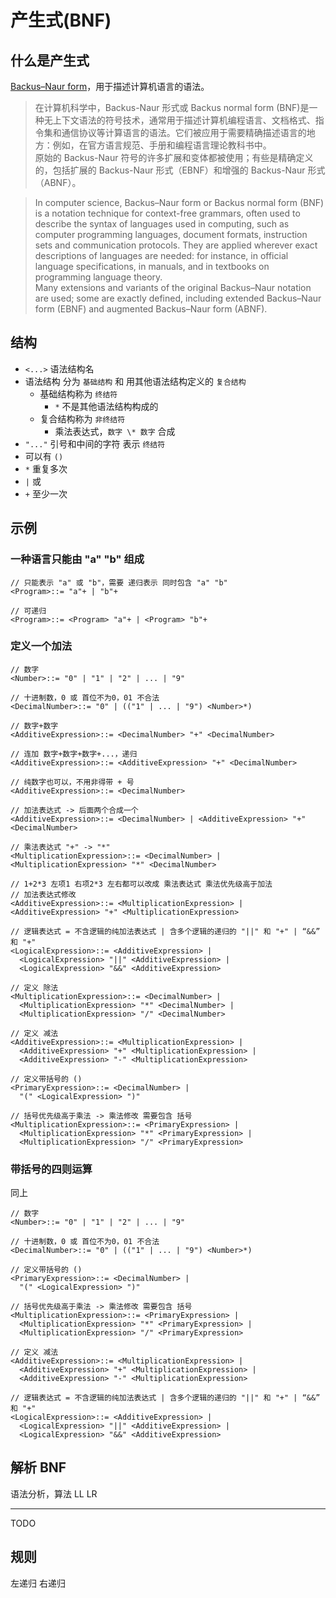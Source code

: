 # 产生式(BNF)

## 什么是产生式

[Backus–Naur form](https://en.wikipedia.org/wiki/Backus%E2%80%93Naur_form)，用于描述计算机语言的语法。

> 在计算机科学中，Backus-Naur 形式或 Backus normal form (BNF)是一种无上下文语法的符号技术，通常用于描述计算机编程语言、文档格式、指令集和通信协议等计算语言的语法。它们被应用于需要精确描述语言的地方：例如，在官方语言规范、手册和编程语言理论教科书中。  
> 原始的 Backus-Naur 符号的许多扩展和变体都被使用；有些是精确定义的，包括扩展的 Backus-Naur 形式（EBNF）和增强的 Backus-Naur 形式（ABNF）。

> In computer science, Backus–Naur form or Backus normal form (BNF) is a notation technique for context-free grammars, often used to describe the syntax of languages used in computing, such as computer programming languages, document formats, instruction sets and communication protocols. They are applied wherever exact descriptions of languages are needed: for instance, in official language specifications, in manuals, and in textbooks on programming language theory.  
> Many extensions and variants of the original Backus–Naur notation are used; some are exactly defined, including extended Backus–Naur form (EBNF) and augmented Backus–Naur form (ABNF).

## 结构

- `<...>` 语法结构名
- 语法结构 分为 `基础结构` 和 用其他语法结构定义的 `复合结构`
  - 基础结构称为 `终结符`
    - `*` 不是其他语法结构构成的
  - 复合结构称为 `非终结符`
    - 乘法表达式，`数字 \* 数字` 合成
- `"..."` 引号和中间的字符 表示 `终结符`
- 可以有 `()`
- `*` 重复多次
- `|` 或
- `+` 至少一次

## 示例

### 一种语言只能由 "a" "b" 组成

```
// 只能表示 "a" 或 "b"，需要 递归表示 同时包含 "a" "b"
<Program>::= "a"+ | "b"+

// 可递归
<Program>::= <Program> "a"+ | <Program> "b"+
```

### 定义一个加法

```
// 数字
<Number>::= "0" | "1" | "2" | ... | "9"

// 十进制数，0 或 首位不为0，01 不合法
<DecimalNumber>::= "0" | (("1" | ... | "9") <Number>*)
```

```
// 数字+数字
<AdditiveExpression>::= <DecimalNumber> "+" <DecimalNumber>

// 连加 数字+数字+数字+...，递归
<AdditiveExpression>::= <AdditiveExpression> "+" <DecimalNumber>

// 纯数字也可以，不用非得带 + 号
<AdditiveExpression>::= <DecimalNumber>
```

```
// 加法表达式 -> 后面两个合成一个
<AdditiveExpression>::= <DecimalNumber> | <AdditiveExpression> "+" <DecimalNumber>
```

```
// 乘法表达式 "+" -> "*"
<MultiplicationExpression>::= <DecimalNumber> | <MultiplicationExpression> "*" <DecimalNumber>
```

```
// 1+2*3 左项1 右项2*3 左右都可以改成 乘法表达式 乘法优先级高于加法
// 加法表达式修改
<AdditiveExpression>::= <MultiplicationExpression> | <AdditiveExpression> "+" <MultiplicationExpression>
```

```
// 逻辑表达式 = 不含逻辑的纯加法表达式 | 含多个逻辑的递归的 "||" 和 "+" | “&&” 和 "+"
<LogicalExpression>::= <AdditiveExpression> |
  <LogicalExpression> "||" <AdditiveExpression> |
  <LogicalExpression> "&&" <AdditiveExpression>
```

```
// 定义 除法
<MultiplicationExpression>::= <DecimalNumber> |
  <MultiplicationExpression> "*" <DecimalNumber> |
  <MultiplicationExpression> "/" <DecimalNumber>
```

```
// 定义 减法
<AdditiveExpression>::= <MultiplicationExpression> |
  <AdditiveExpression> "+" <MultiplicationExpression> |
  <AdditiveExpression> "-" <MultiplicationExpression>
```

```
// 定义带括号的 ()
<PrimaryExpression>::= <DecimalNumber> |
  "(" <LogicalExpression> ")"

// 括号优先级高于乘法 -> 乘法修改 需要包含 括号
<MultiplicationExpression>::= <PrimaryExpression> |
  <MultiplicationExpression> "*" <PrimaryExpression> |
  <MultiplicationExpression> "/" <PrimaryExpression>
```

### 带括号的四则运算

同上

```
// 数字
<Number>::= "0" | "1" | "2" | ... | "9"

// 十进制数，0 或 首位不为0，01 不合法
<DecimalNumber>::= "0" | (("1" | ... | "9") <Number>*)
```

```
// 定义带括号的 ()
<PrimaryExpression>::= <DecimalNumber> |
  "(" <LogicalExpression> ")"

// 括号优先级高于乘法 -> 乘法修改 需要包含 括号
<MultiplicationExpression>::= <PrimaryExpression> |
  <MultiplicationExpression> "*" <PrimaryExpression> |
  <MultiplicationExpression> "/" <PrimaryExpression>
```

```
// 定义 减法
<AdditiveExpression>::= <MultiplicationExpression> |
  <AdditiveExpression> "+" <MultiplicationExpression> |
  <AdditiveExpression> "-" <MultiplicationExpression>
```

```
// 逻辑表达式 = 不含逻辑的纯加法表达式 | 含多个逻辑的递归的 "||" 和 "+" | “&&” 和 "+"
<LogicalExpression>::= <AdditiveExpression> |
  <LogicalExpression> "||" <AdditiveExpression> |
  <LogicalExpression> "&&" <AdditiveExpression>
```

## 解析 BNF

语法分析，算法 LL LR

---

TODO

## 规则

左递归
右递归
